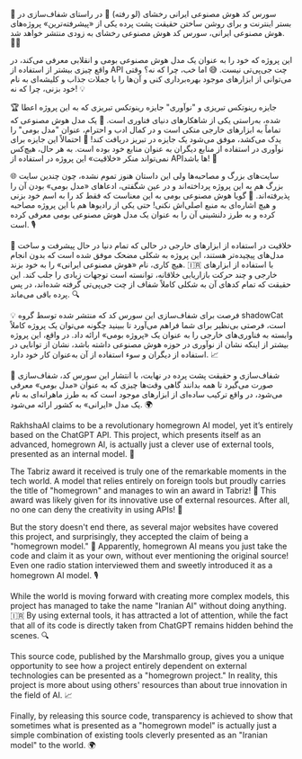 🤖 سورس کد هوش مصنوعی ایرانی رخشای (لو رفته) 🚨
در راستای شفاف‌سازی در بستر اینترنت و برای روشن ساختن حقیقت پشت پرده یکی از «پیشرفته‌ترین» پروژه‌های هوش مصنوعی ایرانی، سورس کد هوش مصنوعی رخشای به زودی منتشر خواهد شد. 🕵️‍♂️

این پروژه که خود را به عنوان یک مدل هوش مصنوعی بومی و انقلابی معرفی می‌کند، در واقع چیزی بیشتر از استفاده از API چت جی‌پی‌تی نیست. 😅 اما خب، چرا که نه؟ وقتی می‌توانی از ابزارهای موجود بهره‌برداری کنی و آن‌ها را با جملات جذاب و کلیشه‌ای به نام خود بزنی، چرا که نه! 💡

🏆 جایزه رینوتکس تبریزی و "نوآوری"
جایزه رینوتکس تبریزی که به این پروژه اعطا شده، به‌راستی یکی از شاهکارهای دنیای فناوری است. 🤯 یک مدل هوش مصنوعی که تماماً به ابزارهای خارجی متکی است و در کمال ادب و احترام، عنوان "مدل بومی" را یدک می‌کشد، موفق می‌شود یک جایزه در تبریز دریافت کند! 🏅 احتمالاً این جایزه برای نوآوری در استفاده از منابع دیگران به عنوان منابع خود بوده است. به هر حال، هیچ‌کس نمی‌تواند منکر «خلاقیت» این پروژه در استفاده از API‌ها باشد! 🔧

🌐 سایت‌های بزرگ و مصاحبه‌ها
ولی این داستان هنوز تموم نشده، چون چندین سایت بزرگ هم به این پروژه پرداخته‌اند و در عین شگفتی، ادعاهای «مدل بومی» بودن آن را پذیرفته‌اند. 🤨 گویا هوش مصنوعی بومی به این معناست که فقط کد را به اسم خود بزنی و هیچ اشاره‌ای به منبع اصلی‌اش نکنی! حتی یکی از رادیوها هم با این پروژه مصاحبه کرده و به طرز دلنشینی آن را به عنوان یک مدل هوش مصنوعی بومی معرفی کرده است. 🎙️

🧠 خلاقیت در استفاده از ابزارهای خارجی
در حالی که تمام دنیا در حال پیشرفت و ساخت مدل‌های پیچیده‌تر هستند، این پروژه به شکلی مضحک موفق شده است که بدون انجام هیچ کاری، نام «هوش مصنوعی ایرانی» را به خود بزند. 🇮🇷 با استفاده از ابزارهای خارجی و چند حرکت بازاریابی خلاقانه، توانسته است توجهات زیادی را جلب کند. این حقیقت که تمام کدهای آن به شکلی کاملاً شفاف از چت جی‌پی‌تی گرفته شده‌اند، در پس پرده باقی می‌ماند. 🔍

💡 فرصت برای شفاف‌سازی
این سورس کد که منتشر شده توسط گروه shadowCat است، فرصتی بی‌نظیر برای شما فراهم می‌آورد تا ببینید چگونه می‌توان یک پروژه کاملاً وابسته به فناوری‌های خارجی را به عنوان یک «پروژه بومی» ارائه داد. در واقع، این پروژه بیشتر از اینکه نشان از نوآوری در حوزه هوش مصنوعی داشته باشد، نشان از توانایی در استفاده از دیگران و سوء استفاده از آن به‌عنوان کار خود دارد. 📈

🧐 شفاف‌سازی و حقیقت پشت پرده
در نهایت، با انتشار این سورس کد، شفاف‌سازی صورت می‌گیرد تا همه بدانند گاهی وقت‌ها چیزی که به عنوان «مدل بومی» معرفی می‌شود، در واقع ترکیب ساده‌ای از ابزارهای موجود است که به طرز ماهرانه‌ای به نام یک مدل «ایرانی» به کشور ارائه می‌شود. 🌍


RakhshaAI claims to be a revolutionary homegrown AI model, yet it’s entirely based on the ChatGPT API. This project, which presents itself as an advanced, homegrown AI, is actually just a clever use of external tools, presented as an internal model. 🧠

The Tabriz award it received is truly one of the remarkable moments in the tech world. A model that relies entirely on foreign tools but proudly carries the title of "homegrown" and manages to win an award in Tabriz! 🏅 This award was likely given for its innovative use of external resources. After all, no one can deny the creativity in using APIs! 🔧

But the story doesn't end there, as several major websites have covered this project, and surprisingly, they accepted the claim of being a "homegrown model." 🤨 Apparently, homegrown AI means you just take the code and claim it as your own, without ever mentioning the original source! Even one radio station interviewed them and sweetly introduced it as a homegrown AI model. 🎙️

While the world is moving forward with creating more complex models, this project has managed to take the name "Iranian AI" without doing anything. 🇮🇷 By using external tools, it has attracted a lot of attention, while the fact that all of its code is directly taken from ChatGPT remains hidden behind the scenes. 🔍

This source code, published by the Marshmallo group, gives you a unique opportunity to see how a project entirely dependent on external technologies can be presented as a "homegrown project." In reality, this project is more about using others' resources than about true innovation in the field of AI. 📈

Finally, by releasing this source code, transparency is achieved to show that sometimes what is presented as a "homegrown model" is actually just a simple combination of existing tools cleverly presented as an "Iranian model" to the world. 🌍

